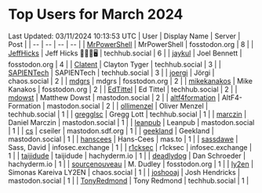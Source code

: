 # Top Users for March 2024
Last Updated: 03/11/2024 10:13:53 UTC
| User | Display Name | Server | Post |
| -- | -- | -- | -- |
| [MrPowerShell](https://fosstodon.org/@MrPowerShell) | MrPowerShell | fosstodon.org | 8 |
| [JeffHicks](https://techhub.social/@JeffHicks) | Jeff Hicks 🐶🎼🍷🖥️ | techhub.social | 6 |
| [jaykul](https://fosstodon.org/@jaykul) | Joel Bennett | fosstodon.org | 4 |
| [Clatent](https://techhub.social/@Clatent) | Clayton Tyger | techhub.social | 3 |
| [SAPIENTech](https://techhub.social/@SAPIENTech) | SAPIENTech | techhub.social | 3 |
| [joergi](https://chaos.social/@joergi) | Jörgi | chaos.social | 2 |
| [mdgrs](https://fosstodon.org/@mdgrs) | mdgrs | fosstodon.org | 2 |
| [mikekanakos](https://fosstodon.org/@mikekanakos) | Mike Kanakos | fosstodon.org | 2 |
| [EdTittel](https://techhub.social/@EdTittel) | Ed Tittel | techhub.social | 2 |
| [mdowst](https://mastodon.social/@mdowst) | Matthew Dowst | mastodon.social | 2 |
| [altf4formation](https://mastodon.social/@altf4formation) | AltF4-Formation | mastodon.social | 2 |
| [ollimenzel](https://techhub.social/@ollimenzel) | Oliver Menzel | techhub.social | 1 |
| [gregglsc](https://techhub.social/@gregglsc) | Gregg Lott | techhub.social | 1 |
| [marczin](https://mastodon.social/@marczin) | Daniel Marczin | mastodon.social | 1 |
| [leanpub](https://mastodon.social/@leanpub) | Leanpub | mastodon.social | 1 |
| [cs](https://mastodon.sdf.org/@cs) | cseiler | mastodon.sdf.org | 1 |
| [geekland](https://mastodon.social/@geekland) | Geekland | mastodon.social | 1 |
| [hanscees](https://mas.to/@hanscees) | Hans-Cees | mas.to | 1 |
| [sassdawe](https://infosec.exchange/@sassdawe) | Sass, David | infosec.exchange | 1 |
| [r1cksec](https://infosec.exchange/@r1cksec) | r1cksec | infosec.exchange | 1 |
| [taijidude](https://hachyderm.io/@taijidude) | taijidude | hachyderm.io | 1 |
| [deadlydog](https://hachyderm.io/@deadlydog) | Dan Schroeder | hachyderm.io | 1 |
| [sourcenouveau](https://fosstodon.org/@sourcenouveau) | M. Dudley | fosstodon.org | 1 |
| [ly2en](https://chaos.social/@ly2en) | Simonas Kareiva LY2EN | chaos.social | 1 |
| [joshooaj](https://mastodon.social/@joshooaj) | Josh Hendricks | mastodon.social | 1 |
| [TonyRedmond](https://techhub.social/@TonyRedmond) | Tony Redmond | techhub.social | 1 |
